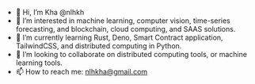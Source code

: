 - 👋 Hi, I’m Kha @nlhkh
- 👀 I’m interested in machine learning, computer vision, time-series forecasting, and blockchain, cloud computing, and SAAS solutions.
- 🌱 I’m currently learning Rust, Deno, Smart Contract application, TailwindCSS, and distributed computing in Python.
- 💞️ I’m looking to collaborate on distributed computing tools, or machine learning tools.
- 📫 How to reach me: nlhkha@gmail.com
